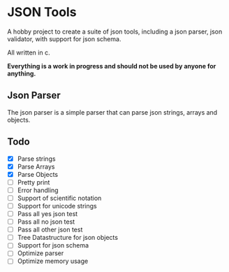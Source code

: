 # JSON Tools
A hobby project to create a suite of json tools, including a json parser, json validator, with support for json schema.

All written in c.

**Everything is a work in progress and should not be used by anyone for anything.**

## Json Parser
The json parser is a simple parser that can parse json strings, arrays and objects. 
## Todo
- [x] Parse strings
- [x] Parse Arrays
- [x] Parse Objects
- [ ] Pretty print
- [ ] Error handling
- [ ] Support of scientific notation
- [ ] Support for unicode strings
- [ ] Pass all yes json test
- [ ] Pass all no json test
- [ ] Pass all other json test
- [ ] Tree Datastructure for json objects
- [ ] Support for json schema
- [ ] Optimize parser
- [ ] Optimize memory usage